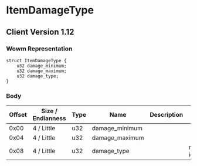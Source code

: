 # ItemDamageType

## Client Version 1.12

### Wowm Representation
```rust,ignore
struct ItemDamageType {
    u32 damage_minimum;
    u32 damage_maximum;
    u32 damage_type;
}
```
### Body

| Offset | Size / Endianness | Type | Name | Description | Comment |
| ------ | ----------------- | ---- | ---- | ----------- | ------- |
| 0x00 | 4 / Little | u32 | damage_minimum |  |  |
| 0x04 | 4 / Little | u32 | damage_maximum |  |  |
| 0x08 | 4 / Little | u32 | damage_type |  | mangoszero/vmangos/cmangos: id from Resistances.dbc |

